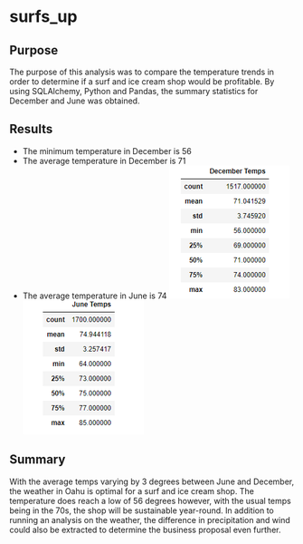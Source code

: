 # surfs_up

## Purpose 
The purpose of this analysis was to compare the temperature trends in order to determine if a surf and ice cream shop would be profitable. By using SQLAlchemy, Python and Pandas, the summary statistics for December and June was obtained.

## Results
* The minimum temperature in December is 56
* The average temperature in December is 71
* The average temperature in June is 74
![plot](Resources/December_temps.png)
![plot](Resources/June_temps.png)

## Summary
With the average temps varying by 3 degrees between June and December, the weather in Oahu is optimal for a surf and ice cream shop. The temperature does reach a low of 56 degrees however, with the usual temps being in the 70s, the shop will be sustainable year-round. In addition to running an analysis on the weather, the difference in precipitation and wind could also be extracted to determine the business proposal even further. 
